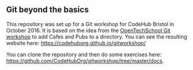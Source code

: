 ## Git beyond the basics

This repository was set up for a Git workshop for CodeHub Bristol in October 2016. It is based on the idea from the [OpenTechSchool Git workshop](http://opentechschool.github.io/social-coding/) to add Cafes and Pubs to a directory. You can see the resulting website here: https://codehuborg.github.io/gitworkshop/

You can clone the repository and then do some exercises here: https://github.com/CodeHubOrg/gitworkshop/tree/master/docs.
